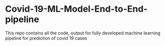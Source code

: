 # Covid-19-ML-Model-End-to-End-pipeline
This repo contains all the code, output for fully developed machine learning pipeline for prediction of covid 19 cases 
